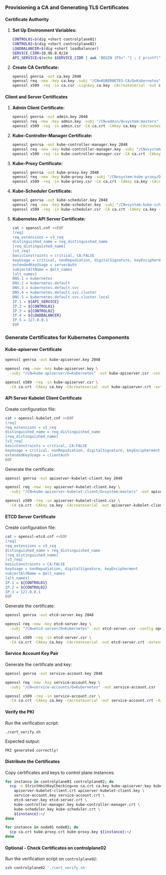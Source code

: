 ### Provisioning a CA and Generating TLS Certificates

#### Certificate Authority

1. **Set Up Environment Variables:**

   ```bash
   CONTROL01=$(dig +short controlplane01)
   CONTROL02=$(dig +short controlplane02)
   LOADBALANCER=$(dig +short loadbalancer)
   SERVICE_CIDR=10.96.0.0/24
   API_SERVICE=$(echo $SERVICE_CIDR | awk 'BEGIN {FS="."} ; { printf("%s.%s.%s.1", $1, $2, $3) }')
   ```

2. **Create CA Certificate:**
   ```bash
   openssl genrsa -out ca.key 2048
   openssl req -new -key ca.key -subj "/CN=KUBERNETES-CA/O=Kubernetes" -out ca.csr
   openssl x509 -req -in ca.csr -signkey ca.key -CAcreateserial -out ca.crt -days 1000
   ```

#### Client and Server Certificates

1. **Admin Client Certificate:**

   ```bash
   openssl genrsa -out admin.key 2048
   openssl req -new -key admin.key -subj "/CN=admin/O=system:masters" -out admin.csr
   openssl x509 -req -in admin.csr -CA ca.crt -CAkey ca.key -CAcreateserial -out admin.crt -days 1000
   ```

2. **Kube-Controller-Manager Certificate:**

   ```bash
   openssl genrsa -out kube-controller-manager.key 2048
   openssl req -new -key kube-controller-manager.key -subj "/CN=system:kube-controller-manager/O=system:kube-controller-manager" -out kube-controller-manager.csr
   openssl x509 -req -in kube-controller-manager.csr -CA ca.crt -CAkey ca.key -CAcreateserial -out kube-controller-manager.crt -days 1000
   ```

3. **Kube-Proxy Certificate:**

   ```bash
   openssl genrsa -out kube-proxy.key 2048
   openssl req -new -key kube-proxy.key -subj "/CN=system:kube-proxy/O=system:node-proxier" -out kube-proxy.csr
   openssl x509 -req -in kube-proxy.csr -CA ca.crt -CAkey ca.key -CAcreateserial -out kube-proxy.crt -days 1000
   ```

4. **Kube-Scheduler Certificate:**

   ```bash
   openssl genrsa -out kube-scheduler.key 2048
   openssl req -new -key kube-scheduler.key -subj "/CN=system:kube-scheduler/O=system:kube-scheduler" -out kube-scheduler.csr
   openssl x509 -req -in kube-scheduler.csr -CA ca.crt -CAkey ca.key -CAcreateserial -out kube-scheduler.crt -days 1000
   ```

5. **Kubernetes API Server Certificate:**
   ```bash
   cat > openssl.cnf <<EOF
   [req]
   req_extensions = v3_req
   distinguished_name = req_distinguished_name
   [req_distinguished_name]
   [v3_req]
   basicConstraints = critical, CA:FALSE
   keyUsage = critical, nonRepudiation, digitalSignature, keyEncipherment
   extendedKeyUsage = serverAuth
   subjectAltName = @alt_names
   [alt_names]
   DNS.1 = kubernetes
   DNS.2 = kubernetes.default
   DNS.3 = kubernetes.default.svc
   DNS.4 = kubernetes.default.svc.cluster
   DNS.5 = kubernetes.default.svc.cluster.local
   IP.1 = ${API_SERVICE}
   IP.2 = ${CONTROL01}
   IP.3 = ${CONTROL02}
   IP.4 = ${LOADBALANCER}
   IP.5 = 127.0.0.1
   EOF
   ```

### Generate Certificates for Kubernetes Components

#### Kube-apiserver Certificate

```bash
openssl genrsa -out kube-apiserver.key 2048

openssl req -new -key kube-apiserver.key \
  -subj "/CN=kube-apiserver/O=Kubernetes" -out kube-apiserver.csr -config openssl.cnf

openssl x509 -req -in kube-apiserver.csr \
  -CA ca.crt -CAkey ca.key -CAcreateserial -out kube-apiserver.crt -extensions v3_req -extfile openssl.cnf -days 1000
```

#### API Server Kubelet Client Certificate

Create configuration file:

```bash
cat > openssl-kubelet.cnf <<EOF
[req]
req_extensions = v3_req
distinguished_name = req_distinguished_name
[req_distinguished_name]
[v3_req]
basicConstraints = critical, CA:FALSE
keyUsage = critical, nonRepudiation, digitalSignature, keyEncipherment
extendedKeyUsage = clientAuth
EOF
```

Generate the certificate:

```bash
openssl genrsa -out apiserver-kubelet-client.key 2048

openssl req -new -key apiserver-kubelet-client.key \
  -subj "/CN=kube-apiserver-kubelet-client/O=system:masters" -out apiserver-kubelet-client.csr -config openssl-kubelet.cnf

openssl x509 -req -in apiserver-kubelet-client.csr \
  -CA ca.crt -CAkey ca.key -CAcreateserial -out apiserver-kubelet-client.crt -extensions v3_req -extfile openssl-kubelet.cnf -days 1000
```

#### ETCD Server Certificate

Create configuration file:

```bash
cat > openssl-etcd.cnf <<EOF
[req]
req_extensions = v3_req
distinguished_name = req_distinguished_name
[req_distinguished_name]
[v3_req]
basicConstraints = CA:FALSE
keyUsage = nonRepudiation, digitalSignature, keyEncipherment
subjectAltName = @alt_names
[alt_names]
IP.1 = ${CONTROL01}
IP.2 = ${CONTROL02}
IP.3 = 127.0.0.1
EOF
```

Generate the certificate:

```bash
openssl genrsa -out etcd-server.key 2048

openssl req -new -key etcd-server.key \
  -subj "/CN=etcd-server/O=Kubernetes" -out etcd-server.csr -config openssl-etcd.cnf

openssl x509 -req -in etcd-server.csr \
  -CA ca.crt -CAkey ca.key -CAcreateserial -out etcd-server.crt -extensions v3_req -extfile openssl-etcd.cnf -days 1000
```

#### Service Account Key Pair

Generate the certificate and key:

```bash
openssl genrsa -out service-account.key 2048

openssl req -new -key service-account.key \
  -subj "/CN=service-accounts/O=Kubernetes" -out service-account.csr

openssl x509 -req -in service-account.csr \
  -CA ca.crt -CAkey ca.key -CAcreateserial -out service-account.crt -days 1000
```

#### Verify the PKI

Run the verification script:

```bash
./cert_verify.sh
```

Expected output:

```
PKI generated correctly!
```

#### Distribute the Certificates

Copy certificates and keys to control plane instances:

```bash
for instance in controlplane01 controlplane02; do
  scp -o StrictHostKeyChecking=no ca.crt ca.key kube-apiserver.key kube-apiserver.crt \
    apiserver-kubelet-client.crt apiserver-kubelet-client.key \
    service-account.key service-account.crt \
    etcd-server.key etcd-server.crt \
    kube-controller-manager.key kube-controller-manager.crt \
    kube-scheduler.key kube-scheduler.crt \
    ${instance}:~/
done

for instance in node01 node02; do
  scp ca.crt kube-proxy.crt kube-proxy.key ${instance}:~/
done
```

#### Optional - Check Certificates on controlplane02

Run the verification script on `controlplane02`:

```bash
ssh controlplane02 './cert_verify.sh'
```
